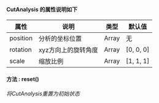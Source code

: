 #### CutAnalysis 的属性说明如下

| 属性   | 说明              | 类型    | 默认值          |
| ------ | ----------------- | ------- | --------------- |
| position | 分析的坐标位置 | Array | 无           |
| rotation  | xyz方向上的旋转角度      | Array  | [0, 0, 0]    |
| scale  | 缩放比例      | Array  | [1, 1, 1]    |

#### 方法 : reset()
_将CutAnalysis重置为初始状态_

